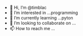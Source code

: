 - 👋 Hi, I’m @timblac
- 👀 I’m interested in ...programming
- 🌱 I’m currently learning ...pyton
- 💞️ I’m looking to collaborate on ...
- 📫 How to reach me ...

<!---
timblac/timblac is a ✨ special ✨ repository because its `README.md` (this file) appears on your GitHub profile.
You can click the Preview link to take a look at your changes.
--->
